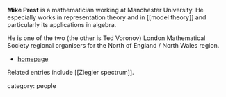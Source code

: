 __Mike Prest__ is a mathematician working at Manchester University. He especially works in representation theory and in [[model theory]] and particularly its applications in algebra.

He is one of the two (the other is Ted Voronov) London Mathematical Society regional organisers for the North of England / North Wales region. 

* [homepage](http://www.maths.manchester.ac.uk/~mprest/)

Related entries include [[Ziegler spectrum]]. 

category: people